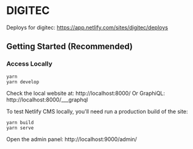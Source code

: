 # DIGITEC

Deploys for digitec: https://app.netlify.com/sites/digitec/deploys

## Getting Started (Recommended)

### Access Locally

```
yarn
yarn develop
```

Check the local website at: http://localhost:8000/
Or GraphiQL: http://localhost:8000/___graphql

To test Netlify CMS locally, you'll need run a production build of the site:

```
yarn build
yarn serve
```

Open the admin panel: http://localhost:9000/admin/
